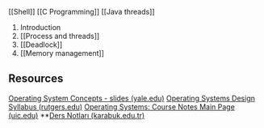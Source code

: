 [[Shell]]
[[C Programming]]
[[Java threads]]

1. Introduction
2. [[Process and threads]]
3. [[Deadlock]]
4. [[Memory management]]

## Resources
[Operating System Concepts - slides (yale.edu)](https://codex.cs.yale.edu/avi/os-book/OS10/slide-dir/index.html)
[Operating Systems Design Syllabus (rutgers.edu)](https://people.cs.rutgers.edu/~pxk/416/syllabus.html)
[Operating Systems: Course Notes Main Page (uic.edu)](https://www.cs.uic.edu/~jbell/CourseNotes/OperatingSystems/)
**[Ders Notları (karabuk.edu.tr)](https://web.karabuk.edu.tr/yasinortakci/dersnotlari.html)


